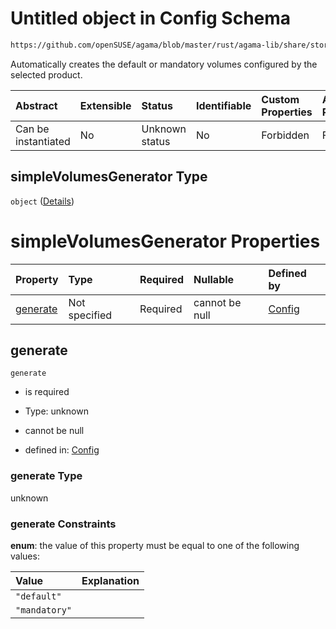 # Untitled object in Config Schema

```txt
https://github.com/openSUSE/agama/blob/master/rust/agama-lib/share/storage.schema.json#/$defs/simpleVolumesGenerator
```

Automatically creates the default or mandatory volumes configured by the selected product.

| Abstract            | Extensible | Status         | Identifiable | Custom Properties | Additional Properties | Access Restrictions | Defined In                                                          |
| :------------------ | :--------- | :------------- | :----------- | :---------------- | :-------------------- | :------------------ | :------------------------------------------------------------------ |
| Can be instantiated | No         | Unknown status | No           | Forbidden         | Forbidden             | none                | [storage.schema.json\*](storage.schema.json "open original schema") |

## simpleVolumesGenerator Type

`object` ([Details](storage-1-defs-simplevolumesgenerator.md))

# simpleVolumesGenerator Properties

| Property              | Type          | Required | Nullable       | Defined by                                                                                                                                                                                                        |
| :-------------------- | :------------ | :------- | :------------- | :---------------------------------------------------------------------------------------------------------------------------------------------------------------------------------------------------------------- |
| [generate](#generate) | Not specified | Required | cannot be null | [Config](storage-1-defs-simplevolumesgenerator-properties-generate.md "https://github.com/openSUSE/agama/blob/master/rust/agama-lib/share/storage.schema.json#/$defs/simpleVolumesGenerator/properties/generate") |

## generate



`generate`

* is required

* Type: unknown

* cannot be null

* defined in: [Config](storage-1-defs-simplevolumesgenerator-properties-generate.md "https://github.com/openSUSE/agama/blob/master/rust/agama-lib/share/storage.schema.json#/$defs/simpleVolumesGenerator/properties/generate")

### generate Type

unknown

### generate Constraints

**enum**: the value of this property must be equal to one of the following values:

| Value         | Explanation |
| :------------ | :---------- |
| `"default"`   |             |
| `"mandatory"` |             |
